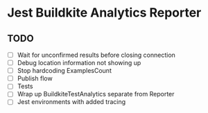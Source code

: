 # Jest Buildkite Analytics Reporter

## TODO

- [ ] Wait for unconfirmed results before closing connection
- [ ] Debug location information not showing up
- [ ] Stop hardcoding ExamplesCount
- [ ] Publish flow
- [ ] Tests
- [ ] Wrap up BuildkiteTestAnalytics separate from Reporter
- [ ] Jest environments with added tracing
